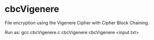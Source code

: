 # cbcVigenere
File encryption using the Vigenere Cipher with Cipher Block Chaining.

Run as: gcc cbcVigenere.c cbcVigenere
        cbcVigenere <input.txt> <vigenere keyword> <initialization vector>
